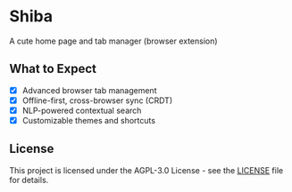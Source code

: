 # Shiba

A cute home page and tab manager (browser extension)

<!-- TODO: Add screenshot -->

## What to Expect

- [x] Advanced browser tab management
- [x] Offline-first, cross-browser sync (CRDT)
- [x] NLP-powered contextual search
- [x] Customizable themes and shortcuts

<!-- TODO: Finish -->

## License

This project is licensed under the AGPL-3.0 License - see the [LICENSE](LICENSE) file for details.
